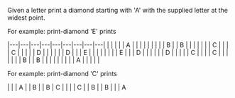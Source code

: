 
Given a letter print a diamond starting with 'A'
with the supplied letter at the widest point.

For example: print-diamond 'E' prints

|---|---|---|---|---|---|---|---|---|
|   |   |   |   | A |   |   |   |   |
|   |   |   | B |   | B |   |   |   |
|   |   | C |   |   |   | C |   |   |
|   | D |   |   |   |   |   | D |   |
| E |   |   |   |   |   |   |   | E |
|   | D |   |   |   |   |   | D |   |
|   |   | C |   |   |   | C |   |   |
|   |   |   | B |   | B |   |   |   |
|   |   |   |   | A |   |   |   |   |

For example: print-diamond 'C' prints

|   |   | A
|   | B |   | B
| C |   |   |   | C
|   | B |   | B
|   |   | A
